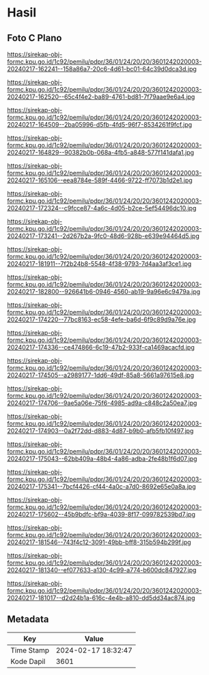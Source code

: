 # Hasil

## Foto C Plano

https://sirekap-obj-formc.kpu.go.id/1c92/pemilu/pdpr/36/01/24/20/20/3601242020003-20240217-162241--158a86a7-20c6-4d61-bc01-64c39d0dca3d.jpg

https://sirekap-obj-formc.kpu.go.id/1c92/pemilu/pdpr/36/01/24/20/20/3601242020003-20240217-162520--65c4f4e2-ba89-4761-bd81-7f79aae9e6a4.jpg

https://sirekap-obj-formc.kpu.go.id/1c92/pemilu/pdpr/36/01/24/20/20/3601242020003-20240217-164509--2ba05996-d5fb-4fd5-96f7-8534261f9fcf.jpg

https://sirekap-obj-formc.kpu.go.id/1c92/pemilu/pdpr/36/01/24/20/20/3601242020003-20240217-164829--90382b0b-068a-4fb5-a848-577f141dafa1.jpg

https://sirekap-obj-formc.kpu.go.id/1c92/pemilu/pdpr/36/01/24/20/20/3601242020003-20240217-165106--eea8784e-589f-4466-9722-ff7073b1d2e1.jpg

https://sirekap-obj-formc.kpu.go.id/1c92/pemilu/pdpr/36/01/24/20/20/3601242020003-20240217-172324--c9fcce87-4a6c-4d05-b2ce-5ef54496dc10.jpg

https://sirekap-obj-formc.kpu.go.id/1c92/pemilu/pdpr/36/01/24/20/20/3601242020003-20240217-173241--2d267b2a-9fc0-48d6-928b-e639e94464d5.jpg

https://sirekap-obj-formc.kpu.go.id/1c92/pemilu/pdpr/36/01/24/20/20/3601242020003-20240217-181911--7f2b24b8-5548-4f38-9793-7d4aa3af3ce1.jpg

https://sirekap-obj-formc.kpu.go.id/1c92/pemilu/pdpr/36/01/24/20/20/3601242020003-20240217-182800--926641b6-0946-4560-ab19-9a96e6c9479a.jpg

https://sirekap-obj-formc.kpu.go.id/1c92/pemilu/pdpr/36/01/24/20/20/3601242020003-20240217-174220--77bc8163-ec58-4efe-ba6d-6f9c89d9a76e.jpg

https://sirekap-obj-formc.kpu.go.id/1c92/pemilu/pdpr/36/01/24/20/20/3601242020003-20240217-174336--ce474866-6c19-47b2-933f-ca1469acacfd.jpg

https://sirekap-obj-formc.kpu.go.id/1c92/pemilu/pdpr/36/01/24/20/20/3601242020003-20240217-174505--a2989177-1dd6-49df-85a8-5661a97615e8.jpg

https://sirekap-obj-formc.kpu.go.id/1c92/pemilu/pdpr/36/01/24/20/20/3601242020003-20240217-174706--9ae5a06e-75f6-4985-ad9a-c848c2a50ea7.jpg

https://sirekap-obj-formc.kpu.go.id/1c92/pemilu/pdpr/36/01/24/20/20/3601242020003-20240217-174903--0a2f72dd-d883-4d87-b9b0-afb5fb10f497.jpg

https://sirekap-obj-formc.kpu.go.id/1c92/pemilu/pdpr/36/01/24/20/20/3601242020003-20240217-175043--62bb409a-48b4-4a86-adba-2fe48b1f6d07.jpg

https://sirekap-obj-formc.kpu.go.id/1c92/pemilu/pdpr/36/01/24/20/20/3601242020003-20240217-175341--7bcf4426-cf44-4a0c-a7d0-8692e65e0a8a.jpg

https://sirekap-obj-formc.kpu.go.id/1c92/pemilu/pdpr/36/01/24/20/20/3601242020003-20240217-175602--45b9bdfc-bf9a-4039-8f17-099782539bd7.jpg

https://sirekap-obj-formc.kpu.go.id/1c92/pemilu/pdpr/36/01/24/20/20/3601242020003-20240217-181546--743f4c12-3091-49bb-bff8-315b594b299f.jpg

https://sirekap-obj-formc.kpu.go.id/1c92/pemilu/pdpr/36/01/24/20/20/3601242020003-20240217-181340--ef077633-a130-4c99-a774-b600dc847927.jpg

https://sirekap-obj-formc.kpu.go.id/1c92/pemilu/pdpr/36/01/24/20/20/3601242020003-20240217-181017--d2d24b1a-616c-4e4b-a810-dd5dd34ac874.jpg


## Metadata

| Key        | Value               |
| ---------- | ------------------- |
| Time Stamp | 2024-02-17 18:32:47 |
| Kode Dapil | 3601                |



